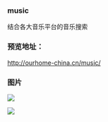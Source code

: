 ###  music
结合各大音乐平台的音乐搜索
###  预览地址： 
http://ourhome-china.cn/music/
###  图片
![](http://ww1.sinaimg.cn/large/005I1iHwgy1ft2o0roxhej311f0h5wfg.jpg)

![](http://ww1.sinaimg.cn/large/005I1iHwgy1ft2o3dkdj5j311e0hfac7.jpg)